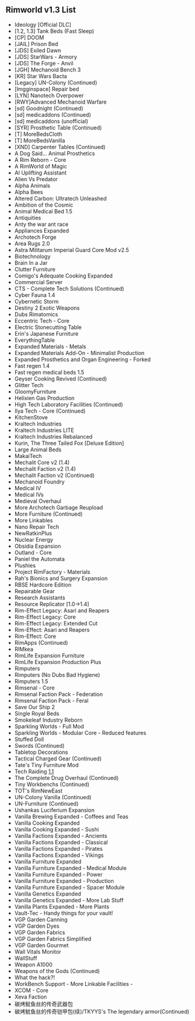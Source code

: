 ## Rimworld v1.3 List

- Ideology [Official DLC] 
- [1.2, 1.3] Tank Beds (Fast Sleep)
- [CP] DOOM
- [JAIL] Prison Bed
- [JDS] Exiled Dawn
- [JDS] StarWars - Armory
- [JDS] The Forge - Anvil
- [JGH] Mechanoid Bench 3
- [KR] Star Wars Bacta
- [Legacy] UN-Colony (Continued)
- [lmgginspace] Repair bed
- [LYN] Nanotech Overpower
- [RWY]Advanced Mechanoid Warfare
- [sd] Goodnight (Continued)
- [sd] medicaddons (Continued)
- [sd] medicaddons (unofficial)
- [SYR] Prosthetic Table (Continued)
- [T] MoreBedsCloth
- [T] MoreBedsVanilla
- [XND] Carpenter Tables (Continued)
- A Dog Said... Animal Prosthetics
- A Rim Reborn - Core
- A RimWorld of Magic
- AI Uplifting Assistant
- Alien Vs Predator
- Alpha Animals
- Alpha Bees
- Altered Carbon: Ultratech Unleashed
- Ambition of the Cosmic
- Animal Medical Bed 1.5
- Antiquities
- Anty the war ant race
- Appliances Expanded
- Archotech Forge
- Area Rugs 2.0
- Astra Militarum Imperial Guard Core Mod v2.5
- Biotechnology
- Brain In a Jar
- Clutter Furniture
- Comigo's Adequate Cooking Expanded
- Commercial Server
- CTS - Complete Tech Solutions (Continued)
- Cyber Fauna 1.4
- Cybernetic Storm
- Destiny 2 Exotic Weapons
- Dubs Rimatomics
- Eccentric Tech - Core
- Electric Stonecutting Table
- Erin's Japanese Furniture
- EverythingTable
- Expanded Materials - Metals
- Expanded Materials Add-On - Minimalist Production
- Expanded Prosthetics and Organ Engineering - Forked
- Fast regen 1.4
- Fast regen medical beds 1.5
- Geyser Cooking Revived (Continued)
- Glitter Tech
- GloomyFurniture
- Helixien Gas Production
- High Tech Laboratory Facilities (Continued)
- Ilya Tech - Core (Continued)
- KitchenStove
- Kraltech Industries
- Kraltech Industries LITE
- Kraltech Industries Rebalanced
- Kurin, The Three Tailed Fox [Deluxe Edition]
- Large Animal Beds
- MakaiTech
- Mechalit Core v2 (1.4)
- Mechalit Faction v2 (1.4)
- Mechalit Faction v2 (Continued)
- Mechanoid Foundry
- Medical IV
- Medical IVs
- Medieval Overhaul
- More Archotech Garbage Reupload
- More Furniture (Continued)
- More Linkables
- Nano Repair Tech
- NewRatkinPlus
- Nuclear Energy
- Obsidia Expansion
- Outland - Core
- Paniel the Automata
- Plushies
- Project RimFactory - Materials
- Rah's Bionics and Surgery Expansion
- RBSE Hardcore Edition
- Repairable Gear
- Research Assistants
- Resource Replicator [1.0->1.4]
- Rim-Effect Legacy: Asari and Reapers
- Rim-Effect Legacy: Core
- Rim-Effect Legacy: Extended Cut
- Rim-Effect: Asari and Reapers
- Rim-Effect: Core
- RimApps (Continued)
- RIMkea
- RimLife Expansion Furniture
- RimLife Expansion Production Plus
- Rimputers
- Rimputers (No Dubs Bad Hygiene)
- Rimputers 1.5
- Rimsenal - Core
- Rimsenal Faction Pack - Federation
- Rimsenal Faction Pack - Feral
- Save Our Ship 2
- Single Royal Beds
- Smokeleaf Industry Reborn
- Sparkling Worlds - Full Mod
- Sparkling Worlds - Modular Core - Reduced features
- Stuffed Doll
- Swords (Continued)
- Tabletop Decorations
- Tactical Charged Gear (Continued)
- Tate's Tiny Furniture Mod
- Tech Raiding [1.1](continued)
- The Complete Drug Overhaul (Continued)
- Tiny Workbenchs (Continued)
- TOT's RimNewEast
- UN-Colony Vanilla (Continued)
- UN-Furniture (Continued)
- Ushankas Luciferium Expansion
- Vanilla Brewing Expanded - Coffees and Teas
- Vanilla Cooking Expanded
- Vanilla Cooking Expanded - Sushi
- Vanilla Factions Expanded - Ancients
- Vanilla Factions Expanded - Classical
- Vanilla Factions Expanded - Pirates
- Vanilla Factions Expanded - Vikings
- Vanilla Furniture Expanded
- Vanilla Furniture Expanded - Medical Module
- Vanilla Furniture Expanded - Power
- Vanilla Furniture Expanded - Production
- Vanilla Furniture Expanded - Spacer Module
- Vanilla Genetics Expanded
- Vanilla Genetics Expanded - More Lab Stuff
- Vanilla Plants Expanded - More Plants
- Vault-Tec - Handy things for your vault!
- VGP Garden Canning
- VGP Garden Dyes
- VGP Garden Fabrics
- VGP Garden Fabrics Simplified
- VGP Garden Gourmet
- Wall Vitals Monitor
- WallStuff
- Weapon A1000
- Weapons of the Gods (Continued)
- What the hack?!
- WorkBench Support - More Linkable Facilities -
- XCOM - Core
- Xeva Faction
- 碳烤鱿鱼丝的传奇武器包
- 碳烤鱿鱼丝的传奇铠甲包(续)/TKYYS's The legendary armor(Continued)
